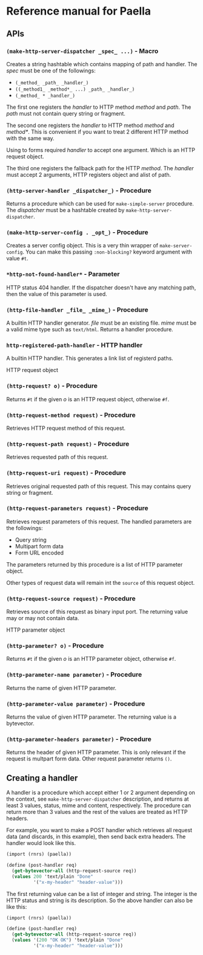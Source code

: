 Reference manual for Paella
===========================

APIs
----

### `(make-http-server-dispatcher _spec_ ...)` - Macro
Creates a string hashtable which contains mapping of path and handler.
The _spec_ must be one of the followings:

- `(_method_ _path_ _handler_)`
- `((_method1_ _method*_ ...) _path_ _handler_)`
- `(_method_ * _handler_)`

The first one registers the _handler_ to HTTP method _method_ and _path_. The
_path_ must not contain query string or fragment.

The second one registers the _handler_ to HTTP method _method_ and _method*_.
This is convenient if you want to treat 2 different HTTP method with the
same way.

Using to forms required _handler_ to accept one argument. Which is an
HTTP request object.

The third one registers the fallback path for the HTTP _method_. The
_handler_ must accept 2 arguments, HTTP registers object and alist of
path.


### `(http-server-handler _dispatcher_)` - Procedure

Returns a procedure which can be used for `make-simple-server` procedure.
The _dispatcher_ must be a hashtable created by `make-http-server-dispatcher`.

### `(make-http-server-config . _opt_)` - Procedure

Creates a server config object. This is a very thin wrapper of
`make-server-config`. You can make this passing `:non-blocking?` keyword
argument with value `#t`.


### `*http-not-found-handler*` - Parameter

HTTP status 404 handler. If the dispatcher doesn't have any matching
path, then the value of this parameter is used.

### `(http-file-handler _file_ _mime_)` - Procedure

A builtin HTTP handler generator. _file_ must be an existing file.
_mime_ must be a valid mime type such as `text/html`. Returns a 
handler procedure.

### `http-registered-path-handler` - HTTP handler

A builtin HTTP handler. This generates a link list of registerd paths.


HTTP request object

### `(http-request? o)` - Procedure

Returns `#t` if the given _o_ is an HTTP request object, otherwise `#f`.

### `(http-request-method request)` - Procedure

Retrieves HTTP request method of this request.

### `(http-request-path request)` - Procedure

Retrieves requested path of this request.

### `(http-request-uri request)` - Procedure

Retrieves original requested path of this request. This may contains
query string or fragment.

### `(http-request-parameters request)` - Procedure

Retrieves request parameters of this request. The handled parameters are
the followings:

- Query string
- Multipart form data
- Form URL encoded

The parameters returned by this procedure is a list of HTTP parameter
object.

Other types of request data will remain int the `source` of this request
object.

### `(http-request-source request)` - Procedure

Retrieves source of this request as binary input port. The returning
value may or may not contain data.


HTTP parameter object

### `(http-parameter? o)` - Procedure

Returns `#t` if the given _o_ is an HTTP parameter object, otherwise `#f`.

### `(http-parameter-name parameter)` - Procedure

Returns the name of given HTTP parameter.

### `(http-parameter-value parameter)` - Procedure

Returns the value of given HTTP parameter. The returning value is a bytevector.

### `(http-parameter-headers parameter)` - Procedure

Returns the header of given HTTP parameter. This is only relevant if the
request is multpart form data. Other request parameter returns `()`.


Creating a handler
------------------

A handler is a procedure which accept either 1 or 2 argument depending
on the context, see `make-http-server-dispatcher` description, and returns
at least 3 values, status, mime and content, respectively. The procedure
can return more than 3 values and the rest of the values are treated
as HTTP headers.

For example, you want to make a POST handler which retrieves all request
data (and discards, in this example), then send back extra headers. The
handler would look like this.

```scheme
(import (rnrs) (paella))

(define (post-handler req)
  (get-bytevector-all (http-request-source req))
  (values 200 'text/plain "Done"
          '("x-my-header" "header-value")))

```

The first returning value can be a list of integer and string. The integer
is the HTTP status and string is its description. So the above handler
can also be like this:

```scheme
(import (rnrs) (paella))

(define (post-handler req)
  (get-bytevector-all (http-request-source req))
  (values '(200 "OK OK") 'text/plain "Done"
          '("x-my-header" "header-value")))

```
